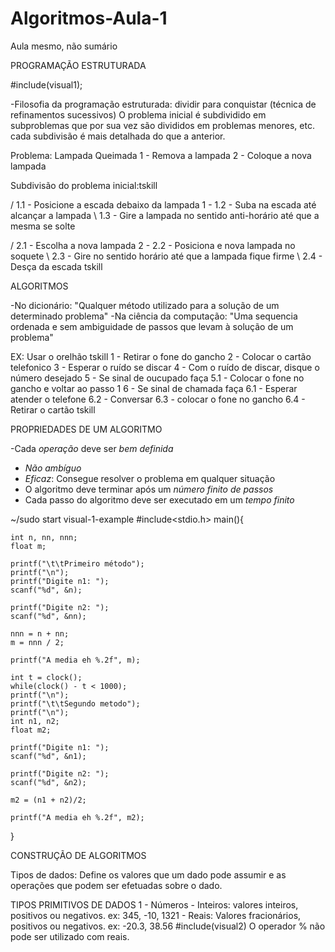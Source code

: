 # Algoritmos-Aula-1
Aula mesmo, não sumário

  PROGRAMAÇÃO ESTRUTURADA
  
  #include(visual1);
 
-Filosofia da programação estruturada: dividir para conquistar (técnica de refinamentos sucessivos) 
  O problema inicial é subdividido em subproblemas que por sua vez são divididos em problemas menores, etc. cada subdivisão é mais detalhada do que a anterior.

Problema: Lampada Queimada 
  1 - Remova a lampada 
  2 - Coloque a nova lampada
 
Subdivisão do problema inicial:tskill

  / 1.1 - Posicione a escada debaixo da lampada
1 - 1.2 - Suba na escada até alcançar a lampada
  \ 1.3 - Gire a lampada no sentido anti-horário até que a mesma se solte
  
  / 2.1 - Escolha a nova lampada
2 - 2.2 - Posiciona e nova lampada no soquete
  \ 2.3 - Gire no sentido horário até que a lampada fique firme
  \ 2.4 - Desça da escada
tskill

  ALGORITMOS

-No dicionário: "Qualquer método utilizado para a solução de um determinado problema"
-Na ciência da computação: "Uma sequencia ordenada e sem ambiguidade de passos que levam à solução de um problema"

EX: Usar o orelhão tskill
  1 - Retirar o fone do gancho
  2 - Colocar o cartão telefonico
  3 - Esperar o ruído se discar
  4 - Com o ruído de discar, disque o número desejado
  5 - Se sinal de oucupado faça 
   5.1 - Colocar o fone no gancho e voltar ao passo 1
  6 - Se sinal de chamada faça
   6.1 - Esperar atender o telefone
   6.2 - Conversar
   6.3 - colocar o fone no gancho
   6.4 - Retirar o cartão
 tskill  
   
 PROPRIEDADES DE UM ALGORITMO

-Cada *operação* deve ser *bem definida*
- *Não ambíguo*
- *Eficaz*: Consegue resolver o problema em qualquer situação
- O algoritmo deve terminar após um *número finito de passos*
- Cada passo do algoritmo deve ser executado em um *tempo finito*


~/sudo start visual-1-example
  #include<stdio.h>
main(){
	
	int n, nn, nnn;
	float m;
	
	printf("\t\tPrimeiro método");
	printf("\n");
	printf("Digite n1: ");
	scanf("%d", &n);
	
	printf("Digite n2: ");
	scanf("%d", &nn);
	
	nnn = n + nn;
	m = nnn / 2;
	
	printf("A media eh %.2f", m);
	
	int t = clock();
	while(clock() - t < 1000);
	printf("\n");
	printf("\t\tSegundo metodo");
	printf("\n");
	int n1, n2;
	float m2;
	
    printf("Digite n1: ");
	scanf("%d", &n1);
		
	printf("Digite n2: ");
	scanf("%d", &n2);
	
	m2 = (n1 + n2)/2;
	
	printf("A media eh %.2f", m2);
}

  CONSTRUÇÃO DE ALGORITMOS

Tipos de dados: Define os valores que um dado pode assumir e as operações que podem ser efetuadas sobre o dado.

  TIPOS PRIMITIVOS DE DADOS
 1 - Números
 	- Inteiros: valores inteiros, positivos ou negativos.
		ex: 345, -10, 1321
	- Reais: Valores fracionários, positivos ou negativos.
		ex: -20.3, 38.56
 #include(visual2)
 O operador % não pode ser utilizado com reais.
















   
 
 
 
